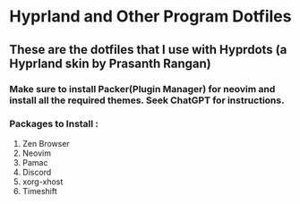 # Hyprland and Other Program Dotfiles
## These are the dotfiles that I use with Hyprdots (a Hyprland skin by Prasanth Rangan)

### Make sure to install Packer(Plugin Manager) for neovim and install all the required themes. Seek ChatGPT for instructions.

### Packages to Install : 
1. Zen Browser
2. Neovim
3. Pamac
4. Discord
5. xorg-xhost
6. Timeshift
